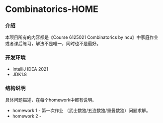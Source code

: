 # Combinatorics-HOME
### 介绍

本项目所有的内容都是《Course 6125021 Combinatorics by ncu》中家庭作业或者课后练习，解法不是唯一，同时也不是最好。

### 开发环境

- IntelliJ IDEA 2021
- JDK1.8

### 结构说明

具体问题描述，在每个homework中都有说明。

- homework 1 - 第一次作业 （武士数独/五连数独/重叠数独）问题求解。
- homework 2 - 


